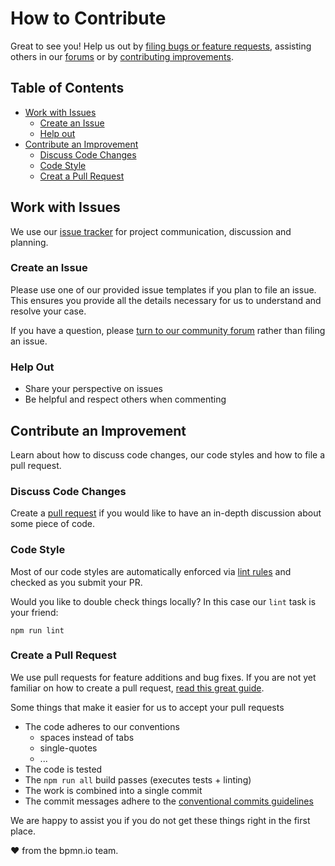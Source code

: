 # How to Contribute

Great to see you! Help us out by [filing bugs or feature requests](#work-with-issues), assisting others in our [forums](https://forum.bpmn.io/) or by [contributing improvements](#contribute-an-improvement).


## Table of Contents

* [Work with Issues](#work-with-issues)
    * [Create an Issue](#create-an-issue)
    * [Help out](#help-out)
* [Contribute an Improvement](#contribute-an-improvement)
    * [Discuss Code Changes](#discuss-code-changes)
    * [Code Style](#code-style)
    * [Creat a Pull Request](#create-a-pull-request)


## Work with Issues

We use our [issue tracker](../issues) for project communication, discussion and planning.


### Create an Issue

Please use one of our provided issue templates if you plan to file an issue. This ensures you provide all the details necessary for us to understand and resolve your case.

If you have a question, please [turn to our community forum](https://forum.bpmn.io/) rather than filing an issue.


### Help Out

* Share your perspective on issues
* Be helpful and respect others when commenting


## Contribute an Improvement

Learn about how to discuss code changes, our code styles and how to file a pull request.


### Discuss Code Changes

Create a [pull request](#create-a-pull-request) if you would like to have an in-depth discussion about some piece of code.


### Code Style

Most of our code styles are automatically enforced via [lint rules](https://github.com/bpmn-io/eslint-plugin-bpmn-io) and checked as you submit your PR.

Would you like to double check things locally? In this case our `lint` task is your friend:

```
npm run lint
```


### Create a Pull Request

We use pull requests for feature additions and bug fixes. If you are not yet familiar on how to create a pull request, [read this great guide](https://gun.io/blog/how-to-github-fork-branch-and-pull-request).

Some things that make it easier for us to accept your pull requests

* The code adheres to our conventions
    * spaces instead of tabs
    * single-quotes
    * ...
* The code is tested
* The `npm run all` build passes (executes tests + linting)
* The work is combined into a single commit
* The commit messages adhere to the [conventional commits guidelines](https://www.conventionalcommits.org)


We are happy to assist you if you do not get these things right in the first place.


:heart: from the bpmn.io team.
